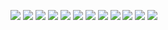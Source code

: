 ![](images/IMG_0781.jpg)
![](images/IMG_3691.jpg)
![](images/IMG_3697.jpg)
![](images/IMG_4680.jpg)
![](images/IMG_7686.jpg)
![](images/IMG_7724.jpg)
![](images/IMG_9633.jpg)
![](images/IMG_9634.jpg)
![](images/IMG_9647.jpg)
![](images/IMG_9648.jpg)
![](images/IMG_9677.jpg)
![](images/IMG_9678.jpg)

